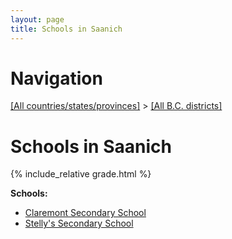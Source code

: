 ```yaml
---
layout: page
title: Schools in Saanich
---
```

# Navigation

[[All countries/states/provinces]](../..) > [[All B.C. districts]](..)

# Schools in Saanich

{% include_relative grade.html %}

**Schools:**

- [Claremont Secondary School](Claremont_Secondary_School.md)
- [Stelly's Secondary School](Stelly's_Secondary_School.md)
